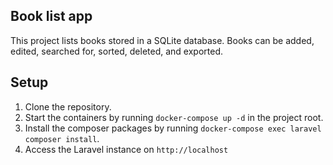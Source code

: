 ## Book list app
This project lists books stored in a SQLite database. Books can be added, edited, searched for, sorted, deleted, and exported.

## Setup
1. Clone the repository.
1. Start the containers by running `docker-compose up -d` in the project root.
1. Install the composer packages by running `docker-compose exec laravel composer install`.
1. Access the Laravel instance on `http://localhost` 

